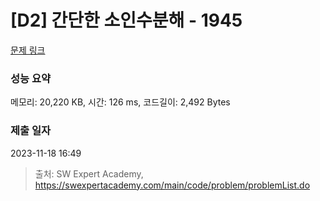 # [D2] 간단한 소인수분해 - 1945 

[문제 링크](https://swexpertacademy.com/main/code/problem/problemDetail.do?contestProbId=AV5Pl0Q6ANQDFAUq) 

### 성능 요약

메모리: 20,220 KB, 시간: 126 ms, 코드길이: 2,492 Bytes

### 제출 일자

2023-11-18 16:49



> 출처: SW Expert Academy, https://swexpertacademy.com/main/code/problem/problemList.do